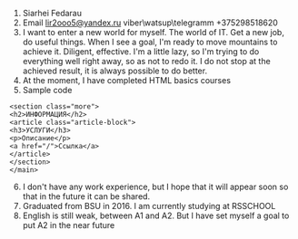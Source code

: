 1. Siarhei Fedarau
2. Email lir2ooo5@yandex.ru viber\watsup\telegramm +375298518620
3. I want to enter a new world for myself. The world of IT. Get a new job, do useful things. When I see a goal, I'm ready to move mountains to achieve it. Diligent, effective. I'm a little lazy, so I'm trying to do everything well right away, so as not to redo it. I do not stop at the achieved result, it is always possible to do better.
4. At the moment, I have completed HTML basics courses
5. Sample code

```<main>
<section class="more">
<h2>ИНФОРМАЦИЯ</h2>
<article class="article-block">
<h3>УСЛУГИ</h3>
<p>Описание</p>
<a href="/">Ссылка</a>
</article>
</section>
</main>
```

6. I don't have any work experience, but I hope that it will appear soon so that in the future it can be shared.
7. Graduated from BSU in 2016. I am currently studying at RSSCHOOL
8. English is still weak, between A1 and A2. But I have set myself a goal to put A2 in the near future